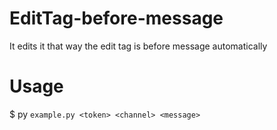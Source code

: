 # EditTag-before-message
It edits it that way the edit tag is before message automatically
# Usage 
$ py ``example.py <token> <channel> <message>``
